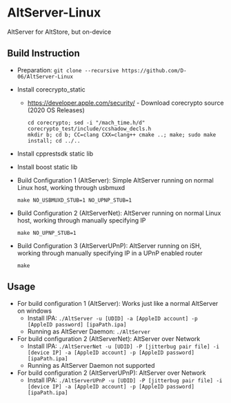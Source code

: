 # AltServer-Linux
AltServer for AltStore, but on-device

## Build Instruction

- Preparation: `git clone --recursive https://github.com/D-06/AltServer-Linux`

- Install corecrypto_static
  - https://developer.apple.com/security/
        - Download corecrypto source (2020 OS Releases)
    ```
    cd corecrypto; sed -i "/mach_time.h/d" corecrypto_test/include/ccshadow_decls.h
    mkdir b; cd b; CC=clang CXX=clang++ cmake ..; make; sudo make install; cd ../..
    ```

- Install cpprestsdk static lib

- Install boost static lib

- Build Configuration 1 (AltServer): Simple AltServer running on normal Linux host, working through usbmuxd
  ```
  make NO_USBMUXD_STUB=1 NO_UPNP_STUB=1
  ```
  
- Build Configuration 2 (AltServerNet): AltServer running on normal Linux host, working through manually specifying IP
  ```
  make NO_UPNP_STUB=1
  ```

- Build Configuration 3 (AltServerUPnP): AltServer running on iSH, working through manually specifying IP in a UPnP enabled router
  ```
  make
  ```

## Usage

- For build configuration 1 (AltServer): Works just like a normal AltServer on windows
  - Install IPA: `./AltServer -u [UDID] -a [AppleID account] -p [AppleID password] [ipaPath.ipa]`
  - Running as AltServer Daemon: `./AltServer`
- For build configuration 2 (AltServerNet): AltServer over Network
  - Install IPA: `./AltServerNet -u [UDID] -P [jitterbug pair file] -i [device IP] -a [AppleID account] -p [AppleID password] [ipaPath.ipa]`
  - Running as AltServer Daemon not supported
- For build configuration 2 (AltServerUPnP): AltServer over Network
  - Install IPA: `./AltServerUPnP -u [UDID] -P [jitterbug pair file] -i [device IP] -a [AppleID account] -p [AppleID password] [ipaPath.ipa]`
